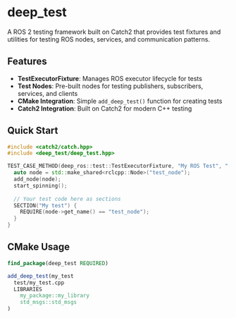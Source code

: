 # deep_test

A ROS 2 testing framework built on Catch2 that provides test fixtures and utilities for testing ROS nodes, services, and communication patterns.

## Features

- **TestExecutorFixture**: Manages ROS executor lifecycle for tests
- **Test Nodes**: Pre-built nodes for testing publishers, subscribers, services, and clients
- **CMake Integration**: Simple `add_deep_test()` function for creating tests
- **Catch2 Integration**: Built on Catch2 for modern C++ testing

## Quick Start

```cpp
#include <catch2/catch.hpp>
#include <deep_test/deep_test.hpp>

TEST_CASE_METHOD(deep_ros::test::TestExecutorFixture, "My ROS Test", "[ros]") {
  auto node = std::make_shared<rclcpp::Node>("test_node");
  add_node(node);
  start_spinning();
  
  // Your test code here as sections
  SECTION("My test") {
    REQUIRE(node->get_name() == "test_node");
  }
}
```

## CMake Usage

```cmake
find_package(deep_test REQUIRED)

add_deep_test(my_test
  test/my_test.cpp
  LIBRARIES 
    my_package::my_library
    std_msgs::std_msgs
)
```
